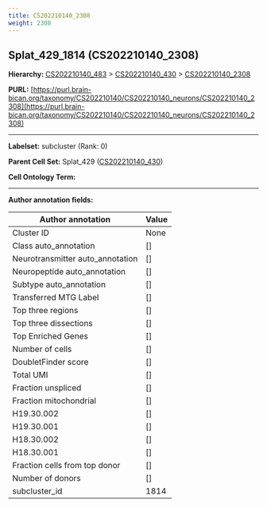 ```yaml
---
title: CS202210140_2308
weight: 2308
---
```

## Splat_429_1814 (CS202210140_2308)
<b>Hierarchy: </b>
[CS202210140_483](../CS202210140_483) >
[CS202210140_430](../CS202210140_430) >
[CS202210140_2308](../CS202210140_2308)

**PURL:** [https://purl.brain-bican.org/taxonomy/CS202210140/CS202210140_neurons/CS202210140_2308](https://purl.brain-bican.org/taxonomy/CS202210140/CS202210140_neurons/CS202210140_2308)

---


**Labelset:** subcluster (Rank: 0)

**Parent Cell Set:** Splat_429 ([CS202210140_430](../CS202210140_430))



**Cell Ontology Term:** 

[MARKER GENES.]: #


---

[TRANSFERRED ANNOTATIONS.]: #


[AUTHOR ANNOTATION FIELDS.]: #


**Author annotation fields:**

| Author annotation | Value |
|-------------------|-------|
|Cluster ID|None|
|Class auto_annotation|[]|
|Neurotransmitter auto_annotation|[]|
|Neuropeptide auto_annotation|[]|
|Subtype auto_annotation|[]|
|Transferred MTG Label|[]|
|Top three regions|[]|
|Top three dissections|[]|
|Top Enriched Genes|[]|
|Number of cells|[]|
|DoubletFinder score|[]|
|Total UMI|[]|
|Fraction unspliced|[]|
|Fraction mitochondrial|[]|
|H19.30.002|[]|
|H19.30.001|[]|
|H18.30.002|[]|
|H18.30.001|[]|
|Fraction cells from top donor|[]|
|Number of donors|[]|
|subcluster_id|1814|

